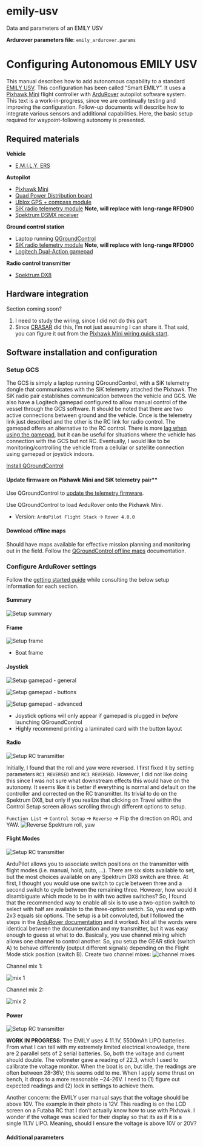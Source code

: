 # emily-usv
Data and parameters of an EMILY USV


**Ardurover parameters file**: `emily_ardurover.params`

# Configuring Autonomous EMILY USV

This manual describes how to add autonomous capability to a standard [EMILY USV](https://www.emilyrobot.com/). This configuration has been called “Smart EMILY”. It uses a [Pixhawk Mini](https://docs.px4.io/v1.9.0/en/flight_controller/pixhawk_mini.html) flight controller with [ArduRover](https://ardupilot.org/rover/) autopilot software system. This text is a work-in-progress, since we are continually testing and improving the configuration. Follow-up documents will describe how to integrate various sensors and additional capabilities. Here, the basic setup required for waypoint-following autonomy is presented.

## Required materials

**Vehicle**

- [E.M.I.L.Y. ERS](https://www.emilyrobot.com/)

**Autopilot**

- [Pixhawk Mini](https://docs.px4.io/v1.9.0/en/flight_controller/pixhawk_mini.html)
- [Quad Power Distribution board](https://docs.px4.io/v1.9.0/en/flight_controller/pixhawk_mini.html)
- [Ublox GPS + compass module](https://ardupilot.org/copter/docs/common-installing-3dr-ublox-gps-compass-module.html)
- [SiK radio telemetry module](https://ardupilot.org/copter/docs/common-sik-telemetry-radio.html) **Note, will replace with long-range RFD900**
- [Spektrum DSMX receiver](https://www.horizonhobby.com/product/dsmx-remote-receiver/SPM9645.html)

**Ground control station**

- Laptop running [QGroundControl](http://qgroundcontrol.com/)
- [SiK radio telemetry module](https://ardupilot.org/copter/docs/common-sik-telemetry-radio.html) **Note, will replace with long-range RFD900**
- [Logitech Dual-Action gamepad](https://www.amazon.com/Logitech-Dual-Action-Game-Pad/dp/B0000ALFCI)

**Radio control transmitter**

- [Spektrum DX8](https://www.spektrumrc.com/Products/Default.aspx?ProdID=SPMR8000)

## Hardware integration

Section coming soon? 

1. I need to study the wiring, since I did not do this part
2. Since [CRASAR](http://crasar.org/) did this, I’m not just assuming I can share it. That said, you can figure it out from the [Pixhawk Mini wiring quick start](https://madennis.gitbooks.io/px4user/content/en/assembly/quick_start_pixhawk_mini.html).

## Software installation and configuration

### Setup GCS

The GCS is simply a laptop running QGroundControl, with a SiK telemetry dongle that communicates with the SiK telemetry attached the Pixhawk. The SiK radio pair establishes communication between the vehicle and GCS. We also have a Logitech gamepad configured to allow manual control of the vessel through the GCS software. It should be noted that there are two active connections between ground and the vehicle. Once is the telemetry link just described and the other is the RC link for radio control. The gamepad offers an alternative to the RC control. There is more [lag when using the gamepad](https://ardupilot.org/rover/docs/common-joystick.html#reducing-lag-in-the-controls), but it can be useful for situations where the vehicle has connection with the GCS but not RC. Eventually, I would like to be monitoring/controlling the vehicle from a cellular or satellite connection using gamepad or joystick indoors. 

[Install QGroundControl](https://docs.qgroundcontrol.com/master/en/getting_started/download_and_install.html)

#### Update firmware on Pixhawk Mini and SiK telemetry pair**

Use QGroundControl to [update the telemetry firmware](https://docs.qgroundcontrol.com/master/en/SetupView/Firmware.html). 

Use QGroundControl to load ArduRover onto the Pixhawk Mini. 

- Version: `ArduPilot Flight Stack` -> `Rover 4.0.0`

#### Download offline maps

Should have maps available for effective mission planning and monitoring out in the field. Follow the [QGroundControl offline maps](https://docs.qgroundcontrol.com/master/en/SettingsView/OfflineMaps.html) documentation.

### Configure ArduRover settings

Follow the [getting started guide](https://ardupilot.org/rover/docs/apmrover-setup.html) while consulting the below setup information for each section.

#### Summary

![Setup summary](images/setup_summary.png)

#### Frame

![Setup frame](images/setup_frame.png)

- Boat frame

#### Joystick

![Setup gamepad - general](images/setup_joystick_general.png)

![Setup gamepad - buttons](images/setup_joystick_button.png)

![Setup gamepad - advanced](images/setup_joystick_advanced.png)

- Joystick options will only appear if gamepad is plugged in _before_ launching QGroundControl
- Highly recommend printing a laminated card with the button layout

#### Radio

![Setup RC transmitter](images/setup_rc.png)

Initially, I found that the roll and yaw were reversed. I first fixed it by setting parameters `RC1_REVERSED` and `RC3_REVERSED`. However, I did not like doing this since I was not sure what downstream effects this would have on the autonomy. It seems like it is better if everything is normal and default on the controller and corrected on the RC transmitter. Its trivial to do on the Spektrum DX8, but only if you realize that clicking on Travel within the Control Setup screen allows scrolling through different options to setup.

`Function List` → `Control Setup` → `Reverse` → Flip the direction on ROL and YAW.
![Reverse Spektrum roll, yaw](https://ekrell.github.io/images/20200628_4.jpg)

#### Flight Modes

![Setup RC transmitter](images/setup_fmodes.png)

ArduPilot allows you to associate switch positions on the transmitter with flight modes (i.e. manual, hold, auto, …). There are six slots available to set, but the most choices available on any Spektrum DX8 switch are three. At first, I thought you would use one switch to cycle between three and a second switch to cycle between the remaining three. However, how would it disambiguate which mode to be in with two active switches? So, I found that the recommended way to enable all six is to use a two-option switch to select with half are available to the three-option switch. So, you end up with 2x3 equals six options. The setup is a bit convoluted, but I followed the steps in the [ArduRover documentation](https://ardupilot.org/rover/docs/common-rc-transmitter-flight-mode-configuration.html#spektrum-dx8-alternate-method) and it worked. Not all the words were identical between the documentation and my transmitter, but it was easy enough to guess at what to do.
Basically, you use channel mixing which allows one channel to control another. So, you setup the GEAR stick (switch A) to behave differently (output different signals) depending on the Flight Mode stick position (switch B).
Create two channel mixes:
![channel mixes](https://ekrell.github.io/images/20200628_3.jpg)

Channel mix 1:

![mix 1](https://ekrell.github.io/images/20200628_2.jpg)

Channel mix 2:

![mix 2](https://ekrell.github.io/images/20200628_1.jpg)

#### Power

![Setup RC transmitter](images/setup_power.png)

**WORK IN PROGRESS**: The EMILY uses 4 11.1V, 5500mAh LIPO batteries. From what I can tell with my extremely limited electrical knowledge, there are 2 parallel sets of 2 serial batteries. So, both the voltage and current should double. The voltmeter gave a reading of 22.3, which I used to calibrate the voltage monitor. When the boat is on, but idle, the readings are often between 28-36V; this seems odd to me. When I apply some thrust on bench, it drops to a more reasonable ~24-26V. I need to (1) figure out expected readings and (2) lock in settings to achieve them. 

Another concern: the EMILY user manual says that the voltage should be above 10V. The example in their photo is 12V. This reading is on the LCD screen on a Futaba RC that I don’t actually know how to use with Pixhawk. I wonder if the voltage was scaled for their display so that its as if it is a single 11.1V LIPO. Meaning, should I ensure the voltage is above 10V or 20V? 

#### Additional parameters
